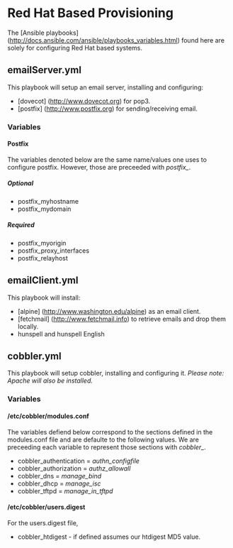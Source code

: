 # Red Hat Based Provisioning
The [Ansible playbooks] (http://docs.ansible.com/ansible/playbooks_variables.html) found here are solely for configuring Red Hat based systems.

## emailServer.yml
This playbook will setup an email server, installing and configuring:
* [dovecot] (http://www.dovecot.org) for pop3.
* [postfix] (http://www.postfix.org) for sending/receiving email.

### Variables

#### Postfix
The variables denoted below are the same name/values one uses to configure postfix.  However, those are preceeded with *postfix_*.

##### Optional
* postfix_myhostname
* postfix_mydomain

##### Required
* postfix_myorigin
* postfix_proxy_interfaces
* postfix_relayhost

## emailClient.yml
This playbook will install:
* [alpine] (http://www.washington.edu/alpine) as an email client.
* [fetchmail] (http://www.fetchmail.info) to retrieve emails and drop them locally.
* hunspell and hunspell English

## cobbler.yml
This playbook will setup cobbler, installing and configuring it.  *Please note:  Apache will also be installed.*

### Variables

#### /etc/cobbler/modules.conf
The variables defiend below correspond to the sections defined in the modules.conf file and are defaulte to the following values.  We are preceeding each variable to represent those sections with *cobbler_*.

* cobbler_authentication = *authn_configfile*
* cobbler_authorization = *authz_allowall*
* cobbler_dns = *manage_bind*
* cobbler_dhcp = *manage_isc*
* cobbler_tftpd = *manage_in_tftpd*

#### /etc/cobbler/users.digest
For the users.digest file,
* cobbler_htdigest - if defined assumes our htdigest MD5 value.
